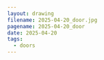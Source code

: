 ```yaml
---
layout: drawing
filename: 2025-04-20_door.jpg
pagename: 2025-04-20_door
date: 2025-04-20
tags:
  - doors
---
```

